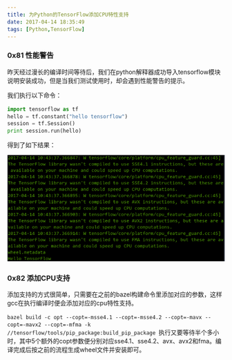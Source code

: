 ```yaml
---
title: 为Python的TensorFlow添加CPU特性支持
date: 2017-04-14 18:35:49
tags: [Python,TensorFlow]
---
```


### 0x81 性能警告

昨天经过漫长的编译时间等待后，我们在python解释器成功导入tensorflow模块说明安装成功，但是当我们测试使用时，却会遇到性能警告的提示。

我们执行以下命令：

```Python
import tensorflow as tf
hello = tf.constant("hello tensorflow")
session = tf.Session()
print session.run(hello)
```

得到了如下结果：

![AVX和SSE警告](/images/2017_04_14_01.png)

### 0x82 添加CPU支持

添加支持的方式很简单，只需要在之前的bazel构建命令里添加对应的参数，这样gcc在执行编译时便会添加对应的cpu特性支持。

`bazel build -c opt --copt=-msse4.1 --copt=-msse4.2 --copt=-mavx --copt=-mavx2 --copt=-mfma -k //tensorflow/tools/pip_package:build_pip_package
`执行又要等待半个多小时，其中5个额外的copt参数便分别对应sse4.1、sse4.2、avx、avx2和fma。编译完成后按之前的流程生成wheel文件并安装即可。
